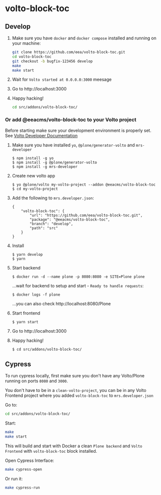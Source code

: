# volto-block-toc

## Develop

1. Make sure you have `docker` and `docker compose` installed and running on your machine:

    ```Bash
    git clone https://github.com/eea/volto-block-toc.git
    cd volto-block-toc
    git checkout -b bugfix-123456 develop
    make
    make start
    ```

1. Wait for `Volto started at 0.0.0.0:3000` meesage

1. Go to http://localhost:3000

1.  Happy hacking!

    ```Bash
    cd src/addons/volto-block-toc/
    ```

### Or add @eeacms/volto-block-toc to your Volto project

Before starting make sure your development environment is properly set. See [Volto Developer Documentation](https://docs.voltocms.com/getting-started/install/)

1.  Make sure you have installed `yo`, `@plone/generator-volto` and `mrs-developer`

        $ npm install -g yo
        $ npm install -g @plone/generator-volto
        $ npm install -g mrs-developer

1.  Create new volto app

        $ yo @plone/volto my-volto-project --addon @eeacms/volto-block-toc
        $ cd my-volto-project

1.  Add the following to `mrs.developer.json`:

        {
            "volto-block-toc": {
                "url": "https://github.com/eea/volto-block-toc.git",
                "package": "@eeacms/volto-block-toc",
                "branch": "develop",
                "path": "src"
            }
        }

1.  Install

        $ yarn develop
        $ yarn

1.  Start backend

        $ docker run -d --name plone -p 8080:8080 -e SITE=Plone plone

    ...wait for backend to setup and start - `Ready to handle requests`:

        $ docker logs -f plone

    ...you can also check http://localhost:8080/Plone

1.  Start frontend

        $ yarn start

1.  Go to http://localhost:3000

1.  Happy hacking!

        $ cd src/addons/volto-block-toc/

## Cypress

To run cypress locally, first make sure you don't have any Volto/Plone running on ports `8080` and `3000`.

You don't have to be in a `clean-volto-project`, you can be in any Volto Frontend
project where you added `volto-block-toc` to `mrs.developer.json`

Go to:

  ```BASH
  cd src/addons/volto-block-toc/
  ```

Start:

  ```Bash
  make
  make start
  ```

This will build and start with Docker a clean `Plone backend` and `Volto Frontend` with `volto-block-toc` block installed.

Open Cypress Interface:

  ```Bash
  make cypress-open
  ```

Or run it:

  ```Bash
  make cypress-run
  ```
